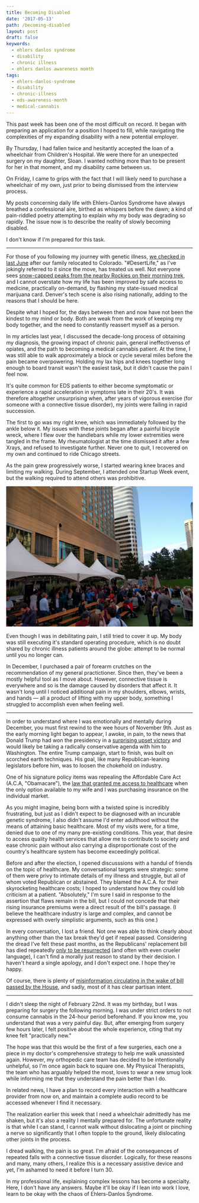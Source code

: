 ```yaml
---
title: Becoming Disabled
date: '2017-05-13'
path: /becoming-disabled
layout: post
draft: false
keywords:
  - ehlers danlos syndrome
  - disability
  - chronic illness
  - ehlers danlos awareness momth
tags:
  - ehlers-danlos-syndrome
  - disability
  - chronic-illness
  - eds-awareness-month
  - medical-cannabis
---
```


This past week has been one of the most difficult on record. It began with
preparing an application for a position I hoped to fill, while navigating the
complexities of my expanding disability with a new potential employer.

By Thursday, I had fallen twice and hesitantly accepted the loan of a wheelchair
from Children's Hospital. We were there for an unexpected surgery on my
daughter, Sloan. I wanted nothing more than to be present for her in that
moment, and my disability came between us.

On Friday, I came to grips with the fact that I will likely need to purchase a
wheelchair of my own, just prior to being dismissed from the interview process.
<script async src="//pagead2.googlesyndication.com/pagead/js/adsbygoogle.js"></script>
<ins class="adsbygoogle"
     style="display:block; text-align:center;"
     data-ad-layout="in-article"
     data-ad-format="fluid"
     data-ad-client="ca-pub-2222008371700158"
     data-ad-slot="6074071537"></ins>
<script>
     (adsbygoogle = window.adsbygoogle || []).push({});
</script>
My posts concerning daily life with Ehlers-Danlos Syndrome have always breathed
a confessional aire, birthed as whispers before the dawn; a kind of pain-riddled
poetry attempting to explain why my body was degrading so rapidly. The issue now
is to describe the reality of slowly becoming disabled.

I don't know if I'm prepared for this task.

---

For those of you following my journey with genetic illness, [we
checked in last June](/life-on-the-inside-part-ii/) after our family relocated to
Colorado. "#DesertLife," as I've jokingly referred to it since the move, has
treated us well. Not everyone sees [snow-capped peaks from the nearby Rockies on
their morning
trek,](https://twitter.com/nicholaswyoung/status/840227336570179585) and I
cannot overstate how my life has been improved by safe access to medicine,
practically on-demand, by flashing my state-issued medical marijuana card.
Denver's tech scene is also rising nationally, adding to the reasons that I
should be here.

Despite what I hoped for, the days between then and now have not been the
kindest to my mind or body. Both are weak from the work of keeping my body
together, and the need to constantly reassert myself as a person.

In my articles last year, I discussed the decade-long process of obtaining my
diagnosis, the growing impact of chronic pain, general ineffectivenss of
opiates, and the path to becoming a medical cannabis patient. At the time, I was
still able to walk approximately a block or cycle several miles before the pain
became overpowering. Holding my lax hips and knees together long enough to board
transit wasn't the easiest task, but it didn't cause the pain I feel now.

It's quite common for EDS patients to either become symptomatic or experience a rapid
acceleration in symptoms late in their 20's. It was therefore altogether
unsurprising when, after years of vigorous exercise (for someone with a
connective tissue disorder), my joints were failing in rapid succession.

The first to go was my right knee, which was immediately followed by the ankle
below it. My issues with these joints began after a painful bicycle wreck, where
I flew over the handlebars while my lower extremities were tangled in the frame.
My rheumatologist at the time dismissed it after a few Xrays, and refused to
investigate further. Never one to quit, I recovered on my own and continued to
ride Chicago streets.

As the pain grew progressively worse, I started wearing knee
braces and limiting my walking. During September, I attended one Startup Week
event, but the walking required to attend others was prohibitive.

![Denver Startup Week 2016 Beer Garden](startup-week.jpg)

Even though I was in debilitating pain, I still tried to cover it up. My body
was still executing it's standard operating procedure, which is no doubt shared
by chronic illness patients around the globe: attempt to be normal until you no
longer can.

In December, I purchased a pair of forearm crutches on the recommendation of my
general practictioner. Since then, they've been a mostly helpful tool as I move
about. However, connective tissue is everywhere and so is the damage caused by
disorders that affect it. It wasn't long until I noticed additional pain in my
shoulders, elbows, wrists, and hands &mdash; all a product of lifting with my
upper body, something I struggled to accomplish even when feeling well.

---

In order to understand where I was emotionally and mentally during December, you
must first rewind to the wee hours of November 9th. Just as the early
morning light began to appear, I awoke, in pain, to the news that Donald Trump
had won the presidency in a [surprising upset victory](/history-in-the-making/)
and would likely be taking a radically conservative agenda with him to
Washington. The entire Trump campaign, start to finish, was built on scorched
earth techniques. His goal, like many Republican-leaning legislators before him,
was to loosen the chokehold on industry.

One of his signature policy items was repealing the Affordable Care Act (A.C.A,
"Obamacare"), the [law that granted me access to
healthcare](/life-on-the-inside-part-ii/) when the only option available to my
wife and I was purchasing insurance on the individual market.

As you might imagine, being born with a twisted spine is incredibly frustrating,
but just as I didn't expect to be diagnosed with an incurable genetic syndrome,
I also didn't assume I'd enter adulthood without the means of attaining basic
healthcare. Most of my visits were, for a time, denied due to one of my many
pre-existing conditions. This year, that desire to access quality health
services that allow me to contribute to society and ease chronic pain without
also carrying a disproportionate cost of the country's healthcare system has
become exceedingly political.

Before and after the election, I opened discusssions with a handul of friends on the
topic of healthcare. My conversational targets were strategic: some of them were
privy to intimate details of my illness and struggle, but all of whom voted
Republican or abstained. They blamed the A.C.A. for their skyrocketing
healthcare costs; I hoped to understand how they could lob criticism at a
patient. "Absolutely," I'm sure I said in response to the assertion that flaws
remain in the bill, but I could not concede that their rising insurance premiums
were a direct result of the bill's passage. (I believe the healthcare industry
is large and complex, and cannot be expressed with overly simplistic arguments,
such as this one.)

In every conversation, I lost a friend. Not one was able to think clearly about
anything other than the tax break they'd get if repeal passed. Considering the 
dread I've felt these past months, as the Republicans' replacement bill has
died repeatedly [only to be
resurrected](http://abcnews.go.com/Politics/rep-tom-macarthur-defends-health-care-vote-rancorous/story?id=47340119)
(and often with even crueler language), I can't find a morally just reason to stand by
their decision. I haven't heard a single apology, and I don't expect one. I hope they're happy.

Of course, there is plenty of [misinformation circulating in the wake of bill
passed by the
House](https://nypost.com/2017/05/09/no-the-health-bill-doesnt-gut-coverage-for-pre-existing-conditions/), and sadly, most of it has clear partisan intent.

---

I didn't sleep the night of February 22nd. It was my birthday, but I was
preparing for surgery the following morning. I was under strict orders to
not consume cannabis in the 24-hour period beforehand. If you know me, you
understand that was a very painful day. But, after emerging from surgery few
hours later, I felt positive about the whole experience, citing that my knee
felt "practically new."

The hope was that this would be the first of a few surgeries, each one a piece in my doctor's comprehensive strategy
to help me walk unassisted again. However, my orthopedic care team has decided
to be intentionally unhelpful, so I'm once again back to square one. My Physical
Therapists, the team who has arguably helped the most, loves to wear a new smug
look while informing me that they understand the pain better than I do.

In related news, I have a plan to record every interaction with a healthcare
provider from now on, and maintain a complete audio record to be accessed
whenever I find it necessary.

The realization earlier this week that I need a wheelchair admittedly has me
shaken, but it's also a reality I mentally prepared for. The unfortunate reality
is that while I can stand, I cannot walk without dislocating a joint or pinching
a nerve so significantly that I often topple to the ground, likely dislocating
other joints in the process.

I dread walking, the pain is so great. I'm afraid of the consequences of
repeated falls with a connective tissue disorder. Logically, for these reasons
and many, many others, I realize this is a necessary assistive device and yet,
I'm ashamed to need it before I turn 30.

In my professional life, explaining complex lessons has become a specialty.
Here, I don't have any answers. Maybe it'll be okay if I lean into work I love,
learn to be okay with the chaos of Ehlers-Danlos Syndrome.

